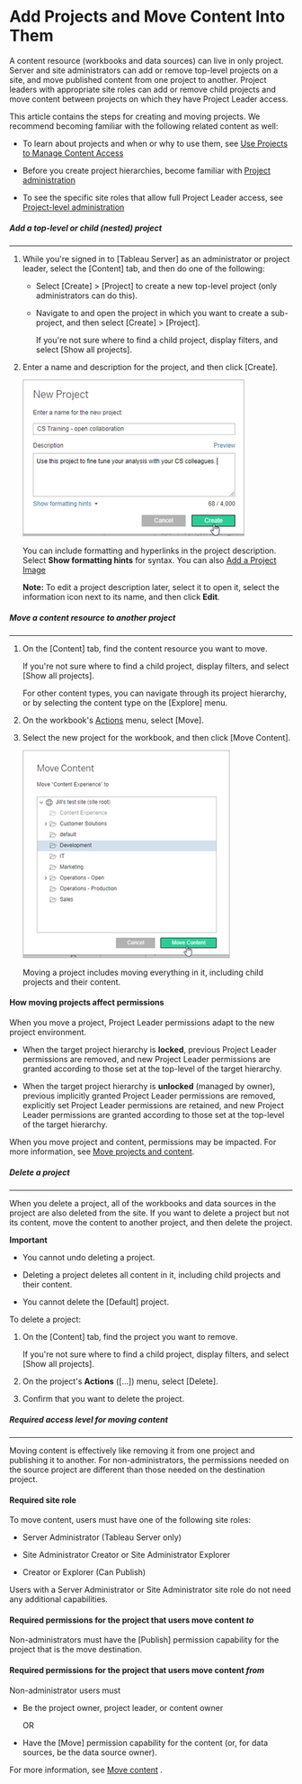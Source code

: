 

Add Projects and Move Content Into Them
=======================================

A content resource (workbooks and data sources) can live in only
project. Server and site administrators can add or remove top-level
projects on a site, and move published content from one project to
another. Project leaders with appropriate site roles can add or remove
child projects and move content between projects on which they have
Project Leader access.

This article contains the steps for creating and moving projects. We
recommend becoming familiar with the following related content as well:

-   To learn about projects and when or why to use them, see [Use
    Projects to Manage Content
    Access](https://help.tableau.com/current/server/en-us/projects.htm)

-   Before you create project hierarchies, become familiar with [Project
    administration](https://help.tableau.com/current/server/en-us/permissions.htm#projectpermissions)

-   To see the specific site roles that allow full Project Leader
    access, see [Project-level
    administration](https://help.tableau.com/current/server/en-us/projects.htm#project-admin)



##### Add a top-level or child (nested) project
-----------------------------------------------------------------------


1.  While you're signed in to [Tableau Server] as
    an administrator or project leader, select the [Content]
    tab, and then do one of the following:

    -   Select [Create] \> [Project] to create a
        new top-level project (only administrators can do this).

    -   Navigate to and open the project in which you want to create a
        sub-project, and then select
        [Create] \> [Project].

        If you're not sure where to find a child project, display
        filters, and select [Show all projects].

2.  Enter a name and description for the project, and then click
    [Create].

    ![](./images/projects_new1.png)

    You can include formatting and hyperlinks in the project
    description. Select **Show formatting hints** for syntax. You can
    also [Add a Project
    Image](https://help.tableau.com/current/server/en-us/custom_projectimage.htm)

    **Note:** To edit a project description later, select it to open it,
    select the information icon next to its name, and then click
    **Edit**.



##### Move a content resource to another project
-------------------------------------------------------------------------------------


1.  On the [Content] tab, find the content resource you want
    to move.

    If you're not sure where to find a child project, display filters,
    and select [Show all projects].

    For other content types, you can navigate through its project
    hierarchy, or by selecting the content type on the
    [Explore] menu.

2.  On the workbook's [Actions]([...]) menu,
    select [Move].

3.  Select the new project for the workbook, and then click [Move
    Content].

    ![](./images/projects_move_project.png)

    Moving a project includes moving everything in it, including child
    projects and their content.


#### How moving projects affect permissions

When you move a project, Project Leader permissions adapt to the new
project environment.

-   When the target project hierarchy is **locked**, previous Project
    Leader permissions are removed, and new Project Leader permissions
    are granted according to those set at the top-level of the target
    hierarchy.

-   When the target project hierarchy is **unlocked** (managed by
    owner), previous implicitly granted Project Leader permissions are
    removed, explicitly set Project Leader permissions are retained, and
    new Project Leader permissions are granted according to those set at
    the top-level of the target hierarchy.

When you move project and content, permissions may be impacted. For more
information, see [Move projects and
content](https://help.tableau.com/current/server/en-us/permissions.htm#moveproject).



##### Delete a project
---------------------------------------------------------------------------------------------------------------


When you delete a project, all of the workbooks and data sources in the
project are also deleted from the site. If you want to delete a project
but not its content, move the content to another project, and then
delete the project.

**Important**

-   You cannot undo deleting a project.

-   Deleting a project deletes all content in it, including child
    projects and their content.

-   You cannot delete the [Default] project.

To delete a project:

1.  On the [Content] tab, find the project you want to
    remove.

    If you're not sure where to find a child project, display filters,
    and select [Show all projects].

2.  On the project's **Actions** ([...]) menu, select
    [Delete].

3.  Confirm that you want to delete the project.



##### Required access level for moving content
---------------------------------------------------------------------


Moving content is effectively like removing it from one project and
publishing it to another. For non-administrators, the permissions needed
on the source project are different than those needed on the destination
project.



####  Required site role


To move content, users must have one of the following site roles:

-   Server Administrator (Tableau Server only)

-   Site Administrator Creator or Site Administrator Explorer

-   Creator or Explorer (Can Publish)

Users with a Server Administrator or Site Administrator site role do not
need any additional capabilities.



####  Required permissions for the project that users move content *to*


Non-administrators must have the [Publish] permission
capability for the project that is the move destination.



####  Required permissions for the project that users move content *from*


Non-administrator users must

-   Be the project owner, project leader, or content owner

    OR

-   Have the [Move] permission capability for the content
    (or, for data sources, be the data source owner).

For more information, see [Move
content](https://help.tableau.com/current/server/en-us/permissions.htm#MoveContent) .
